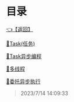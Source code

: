 # 目录  


[👈【返回】](/--目录--/CSharp笔记/--目录--CSharp笔记)  


[📜Task(任务)](/CSharp笔记/多线程和异步/Task(任务))  

[📜Task异步编程](/CSharp笔记/多线程和异步/Task异步编程)  

[📜多线程](/CSharp笔记/多线程和异步/多线程)  

[📜委托异步执行](/CSharp笔记/多线程和异步/委托异步执行)  







> 2023/7/14 14:09:33
